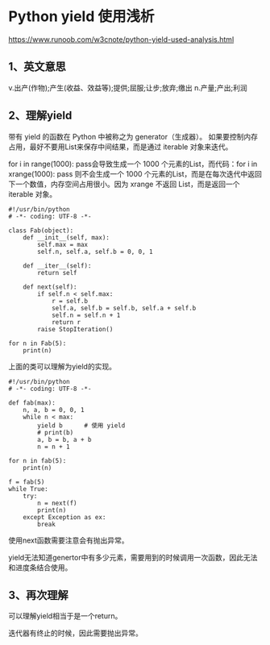 # Python yield 使用浅析
https://www.runoob.com/w3cnote/python-yield-used-analysis.html

## 1、英文意思
v.出产(作物);产生(收益、效益等);提供;屈服;让步;放弃;缴出
n.产量;产出;利润

## 2、理解yield
带有 yield 的函数在 Python 中被称之为 generator（生成器）。
如果要控制内存占用，最好不要用List来保存中间结果，而是通过 iterable 对象来迭代。

for i in range(1000): pass会导致生成一个 1000 个元素的List，而代码：for i in xrange(1000): pass
则不会生成一个 1000 个元素的List，而是在每次迭代中返回下一个数值，内存空间占用很小。因为 xrange 不返回 List，而是返回一个 iterable 对象。

```
#!/usr/bin/python
# -*- coding: UTF-8 -*-
 
class Fab(object): 
    def __init__(self, max): 
        self.max = max 
        self.n, self.a, self.b = 0, 0, 1 
 
    def __iter__(self): 
        return self 
 
    def next(self): 
        if self.n < self.max: 
            r = self.b 
            self.a, self.b = self.b, self.a + self.b 
            self.n = self.n + 1 
            return r 
        raise StopIteration()
 
for n in Fab(5): 
    print(n)
```
上面的类可以理解为yield的实现。
```
#!/usr/bin/python
# -*- coding: UTF-8 -*-
 
def fab(max): 
    n, a, b = 0, 0, 1 
    while n < max: 
        yield b      # 使用 yield
        # print(b) 
        a, b = b, a + b 
        n = n + 1
 
for n in fab(5): 
    print(n)

f = fab(5)
while True:
	try:
		n = next(f)
		print(n)
	except Exception as ex:
        break
```
使用next函数需要注意会有抛出异常。

yield无法知道genertor中有多少元素，需要用到的时候调用一次函数，因此无法和进度条结合使用。

## 3、再次理解
可以理解yield相当于是一个return。

迭代器有终止的时候，因此需要抛出异常。






